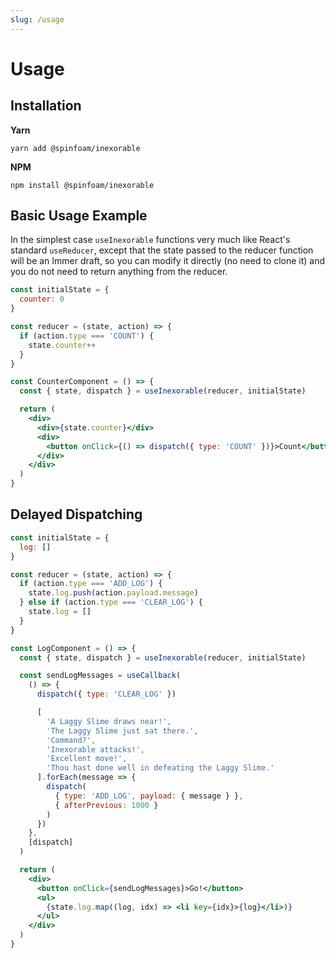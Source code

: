 ```yaml
---
slug: /usage
---
```

# Usage

## Installation

**Yarn**
```
yarn add @spinfoam/inexorable
```

**NPM**
```
npm install @spinfoam/inexorable
```

## Basic Usage Example

In the simplest case `useInexorable` functions very much like React's standard `useReducer`,
except that the state passed to the reducer function will be an Immer draft, so you can
modify it directly (no need to clone it) and you do not need to return anything from
the reducer.

```jsx
const initialState = {
  counter: 0
}

const reducer = (state, action) => {
  if (action.type === 'COUNT') {
    state.counter++
  }
}

const CounterComponent = () => {
  const { state, dispatch } = useInexorable(reducer, initialState)

  return (
    <div>
      <div>{state.counter}</div>
      <div>
        <button onClick={() => dispatch({ type: 'COUNT' })}>Count</button>
      </div>
    </div>
  )
}
```

## Delayed Dispatching

```jsx
const initialState = {
  log: []
}

const reducer = (state, action) => {
  if (action.type === 'ADD_LOG') {
    state.log.push(action.payload.message)
  } else if (action.type === 'CLEAR_LOG') {
    state.log = []
  }
}

const LogComponent = () => {
  const { state, dispatch } = useInexorable(reducer, initialState)

  const sendLogMessages = useCallback(
    () => {
      dispatch({ type: 'CLEAR_LOG' })

      [
        'A Laggy Slime draws near!',
        'The Laggy Slime just sat there.',
        'Command?',
        'Inexorable attacks!',
        'Excellent move!',
        'Thou hast done well in defeating the Laggy Slime.'
      ].forEach(message => {
        dispatch(
          { type: 'ADD_LOG', payload: { message } },
          { afterPrevious: 1000 }
        )
      })
    },
    [dispatch]
  )

  return (
    <div>
      <button onClick={sendLogMessages}>Go!</button>
      <ul>
        {state.log.map((log, idx) => <li key={idx}>{log}</li>)}
      </ul>
    </div>
  )
}
```